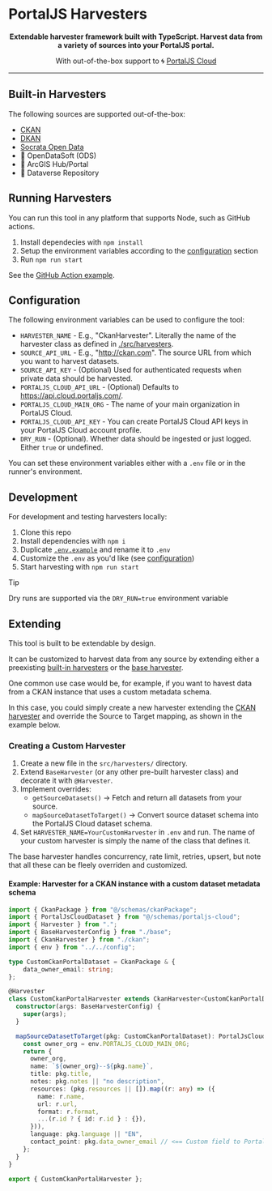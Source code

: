 # PortalJS Harvesters

<div align="center">
  
**Extendable harvester framework built with TypeScript. Harvest data from a variety of sources into your PortalJS portal.**
  
With out-of-the-box support to 🌀 [PortalJS Cloud](https://portaljs.com)

</div>

---

## Built-in Harvesters

The following sources are supported out-of-the-box:

- [CKAN](./src/harvesters/ckan.ts)
- [DKAN](./src/harvesters/dkan.ts)
- [Socrata Open Data](./src/harvesters/socrata.ts)
- 🚧 OpenDataSoft (ODS)
- 🚧 ArcGIS Hub/Portal
- 🚧 Dataverse Repository

## Running Harvesters

You can run this tool in any platform that supports Node, such as GitHub actions.

1. Install dependecies with `npm install`
2. Setup the environment variables according to the [configuration](#configuration) section
3. Run `npm run start`

See the [GitHub Action example](https://github.com/datopian/harvesterjs/blob/main/.github/workflows/run-harvester.yml).

## Configuration

The following environment variables can be used to configure the tool:

- `HARVESTER_NAME` - E.g., "CkanHarvester". Literally the name of the harvester class as defined in [./src/harvesters](./src/harvesters).
- `SOURCE_API_URL` - E.g., "http://ckan.com". The source URL from which you want to harvest datasets.
- `SOURCE_API_KEY` - (Optional) Used for authenticated requests when private data should be harvested.
- `PORTALJS_CLOUD_API_URL` - (Optional) Defaults to https://api.cloud.portaljs.com/.
- `PORTALJS_CLOUD_MAIN_ORG` - The name of your main organization in PortalJS Cloud.
- `PORTALJS_CLOUD_API_KEY` - You can create PortalJS Cloud API keys in your PortalJS Cloud account profile.
- `DRY_RUN` - (Optional). Whether data should be ingested or just logged. Either `true` or undefined.

You can set these environment variables either with a `.env` file or in the runner's environment.

## Development

For development and testing harvesters locally:

1. Clone this repo
2. Install dependencies with `npm i`
3. Duplicate [`.env.example`](./.env.example) and rename it to `.env`
4. Customize the `.env` as you'd like (see [configuration](#configuration)) 
5. Start harvesting with `npm run start`

> [!TIP]
> Dry runs are supported via the `DRY_RUN=true` environment variable

## Extending

This tool is built to be extendable by design. 

It can be customized to harvest data from any source by extending either a preexisting [built-in harvesters](./src/harvesters) or the [base harvester](./src/harvesters/base.ts).

One common use case would be, for example, if you want to havest data from a CKAN instance that uses a custom metadata schema. 

In this case, you could simply create a new harvester extending the [CKAN harvester](./src/harvesters/ckan.ts) and override the Source to Target mapping, as shown in the example below.

### Creating a Custom Harvester

1. Create a new file in the `src/harvesters/` directory.
2. Extend `BaseHarvester` (or any other pre-built harvester class) and decorate it with `@Harvester`.
3. Implement overrides:
   * `getSourceDatasets()` → Fetch and return all datasets from your source.
   * `mapSourceDatasetToTarget()` → Convert source dataset schema into the PortalJS Cloud dataset schema.
4. Set `HARVESTER_NAME=YourCustomHarvester` in `.env` and run. The name of your custom harvester is simply the name of the class that defines it.

The base harvester handles concurrency, rate limit, retries, upsert, but note that all these can be fleely overriden and customized.

#### Example: Harvester for a CKAN instance with a custom dataset metadata schema

```ts
import { CkanPackage } from "@/schemas/ckanPackage";
import { PortalJsCloudDataset } from "@/schemas/portaljs-cloud";
import { Harvester } from ".";
import { BaseHarvesterConfig } from "./base";
import { CkanHarvester } from "./ckan";
import { env } from "../../config";

type CustomCkanPortalDataset = CkanPackage & {
    data_owner_email: string;
};

@Harvester
class CustomCkanPortalHarvester extends CkanHarvester<CustomCkanPortalDataset> {
  constructor(args: BaseHarvesterConfig) {
    super(args);
  }

  mapSourceDatasetToTarget(pkg: CustomCkanPortalDataset): PortalJsCloudDataset {
    const owner_org = env.PORTALJS_CLOUD_MAIN_ORG;
    return {
      owner_org,
      name: `${owner_org}--${pkg.name}`,
      title: pkg.title,
      notes: pkg.notes || "no description",
      resources: (pkg.resources || []).map((r: any) => ({
        name: r.name,
        url: r.url,
        format: r.format,
        ...(r.id ? { id: r.id } : {}),
      })),
      language: pkg.language || "EN",
      contact_point: pkg.data_owner_email // <== Custom field to PortalJS Cloud mapping
    };
  }
}

export { CustomCkanPortalHarvester };
```
